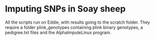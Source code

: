 # Imputing SNPs in Soay sheep

All the scripts run on Eddie, with results going to the scratch folder.
They require a folder plink_genotypes containing plink binary genotypes, a pedigree.txt files and 
the AlphaImputeLinux program. 
